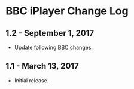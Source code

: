 BBC iPlayer Change Log
======================

1.2 - September 1, 2017
---------------------

  * Update following BBC changes.

1.1 - March 13, 2017
--------------------

  * Initial release.

